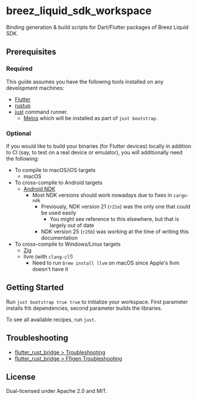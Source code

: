 # breez_liquid_sdk_workspace

Binding generation & build scripts for Dart/Flutter packages of Breez Liquid SDK.

## Prerequisites
### Required
This guide assumes you have the following tools installed on any development machines:
- [Flutter](https://docs.flutter.dev/get-started/install)
- [rustup](https://rustup.rs)
- [just](https://github.com/casey/just?tab=readme-ov-file#installation) command runner.
  - [Melos](https://melos.invertase.dev) which will be installed as part of `just bootstrap`.

### Optional
If you would like to build your binaries (for Flutter devices) locally in addition to CI 
(say, to test on a real device or emulator), you will additionally need the following:
- To compile to macOS/iOS targets
  - macOS
- To cross-compile to Android targets
  - [Android NDK](https://developer.android.com/ndk/downloads)
    - Most NDK versions should work nowadays due to fixes in `cargo-ndk`
      - Previously, NDK version 21 (`r21e`) was the only one that could be used easily
        - You might see reference to this elsewhere, but that is largely out of date
      - NDK version 25 (`r25b`) was working at the time of writing this documentation
- To cross-compile to Windows/Linux targets
  - [Zig](https://ziglang.org/learn/getting-started/#installing-zig)
  - llvm (with `clang-cl`!)
    - Need to run `brew install llvm` on macOS since Apple's llvm doesn't have it

## Getting Started
Run `just bootstrap true true` to initialize your workspace.
First parameter installs frb dependencies, second parameter builds the libraries.

To see all available recipes, run `just`.

## Troubleshooting
- [flutter_rust_bridge > Troubleshooting](https://cjycode.com/flutter_rust_bridge/manual/troubleshooting)
- [flutter_rust_bridge > Ffigen Troubleshooting](https://cjycode.com/flutter_rust_bridge/manual/ffigen-troubleshooting)


## License

Dual-licensed under Apache 2.0 and MIT.
